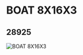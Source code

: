 # BOAT 8X16X3
## 28925
![BOAT 8X16X3](https://lc-www-live-s.legocdn.com/media/bricks/5/2/6171824.jpg)